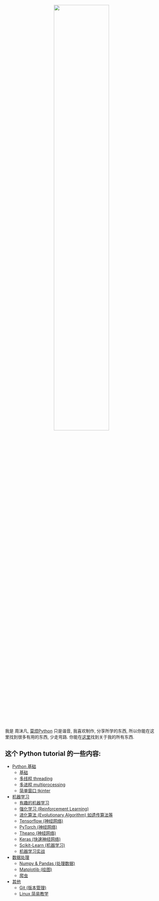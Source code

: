 <p align="center">
    <a href="https://mofanpy.com/tutorials/" target="_blank">
    <img width="60%" src="%E7%89%87%E5%A4%B4.png" style="max-width:100%;">
    </a>
</p>


<br>

我是 周沫凡, [莫烦Python](https://mofanpy.com/) 只是谐音, 我喜欢制作,
分享所学的东西, 所以你能在这里找到很多有用的东西, 少走弯路. 你能在[这里](https://mofanpy.com/about/)找到关于我的所有东西.

## 这个 Python tutorial 的一些内容:

* [Python 基础](https://mofanpy.com/tutorials/python-basic/)
  * [基础](https://mofanpy.com/tutorials/python-basic/basic/)
  * [多线程 threading](https://mofanpy.com/tutorials/python-basic/threading/)
  * [多进程 multiprocessing](https://mofanpy.com/tutorials/python-basic/multiprocessing/)
  * [简单窗口 tkinter](https://mofanpy.com/tutorials/python-basic/tkinter/)
* [机器学习](https://mofanpy.com/tutorials/machine-learning/)
  * [有趣的机器学习](https://mofanpy.com/tutorials/machine-learning/ML-intro/)
  * [强化学习 (Reinforcement Learning)](https://mofanpy.com/tutorials/machine-learning/reinforcement-learning/)
  * [进化算法 (Evolutionary Algorithm) 如遗传算法等](https://mofanpy.com/tutorials/machine-learning/evolutionary-algorithm/)
  * [Tensorflow (神经网络)](https://mofanpy.com/tutorials/machine-learning/tensorflow/)
  * [PyTorch (神经网络)](https://mofanpy.com/tutorials/machine-learning/torch/)
  * [Theano (神经网络)](https://mofanpy.com/tutorials/machine-learning/theano/)
  * [Keras (快速神经网络)](https://mofanpy.com/tutorials/machine-learning/keras/)
  * [Scikit-Learn (机器学习)](https://mofanpy.com/tutorials/machine-learning/sklearn/)
  * [机器学习实战](https://mofanpy.com/tutorials/machine-learning/ML-practice/)
* [数据处理](https://mofanpy.com/tutorials/data-manipulation/)
  * [Numpy & Pandas (处理数据)](https://mofanpy.com/tutorials/data-manipulation/np-pd/)
  * [Matplotlib (绘图)](https://mofanpy.com/tutorials/data-manipulation/plt/)
  * [爬虫](https://mofanpy.com/tutorials/data-manipulation/scraping/)
* [其他](https://mofanpy.com/tutorials/others/)
  * [Git (版本管理)](https://mofanpy.com/tutorials/others/git/)
  * [Linux 简易教学](https://mofanpy.com/tutorials/others/linux-basic/)

